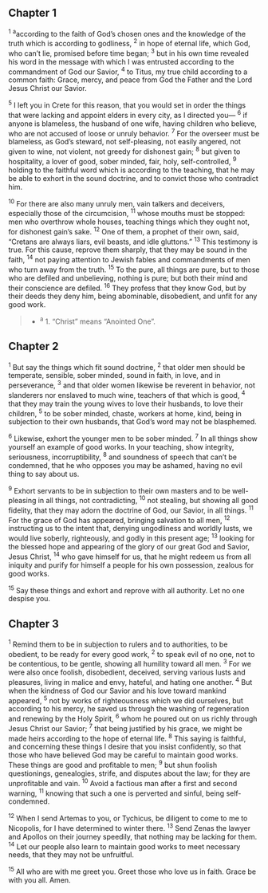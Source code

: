 ## Chapter 1

<sup>1</sup> <sup>a</sup>according to the faith of God’s chosen ones and the knowledge of the truth which is according to godliness,
<sup>2</sup> in hope of eternal life, which God, who can’t lie, promised before time began;
<sup>3</sup> but in his own time revealed his word in the message with which I was entrusted according to the commandment of God our Savior,
<sup>4</sup> to Titus, my true child according to a common faith: Grace, mercy, and peace from God the Father and the Lord Jesus Christ our Savior.

<sup>5</sup> I left you in Crete for this reason, that you would set in order the things that were lacking and appoint elders in every city, as I directed you—
<sup>6</sup> if anyone is blameless, the husband of one wife, having children who believe, who are not accused of loose or unruly behavior.
<sup>7</sup> For the overseer must be blameless, as God’s steward, not self-pleasing, not easily angered, not given to wine, not violent, not greedy for dishonest gain;
<sup>8</sup> but given to hospitality, a lover of good, sober minded, fair, holy, self-controlled,
<sup>9</sup> holding to the faithful word which is according to the teaching, that he may be able to exhort in the sound doctrine, and to convict those who contradict him.

<sup>10</sup> For there are also many unruly men, vain talkers and deceivers, especially those of the circumcision,
<sup>11</sup> whose mouths must be stopped: men who overthrow whole houses, teaching things which they ought not, for dishonest gain’s sake.
<sup>12</sup> One of them, a prophet of their own, said, “Cretans are always liars, evil beasts, and idle gluttons.”
<sup>13</sup> This testimony is true. For this cause, reprove them sharply, that they may be sound in the faith,
<sup>14</sup> not paying attention to Jewish fables and commandments of men who turn away from the truth.
<sup>15</sup> To the pure, all things are pure, but to those who are defiled and unbelieving, nothing is pure; but both their mind and their conscience are defiled.
<sup>16</sup> They profess that they know God, but by their deeds they deny him, being abominable, disobedient, and unfit for any good work.

> - <sup>a</sup> 1. “Christ” means “Anointed One”.

## Chapter 2

<sup>1</sup> But say the things which fit sound doctrine,
<sup>2</sup> that older men should be temperate, sensible, sober minded, sound in faith, in love, and in perseverance,
<sup>3</sup> and that older women likewise be reverent in behavior, not slanderers nor enslaved to much wine, teachers of that which is good,
<sup>4</sup> that they may train the young wives to love their husbands, to love their children,
<sup>5</sup> to be sober minded, chaste, workers at home, kind, being in subjection to their own husbands, that God’s word may not be blasphemed.

<sup>6</sup> Likewise, exhort the younger men to be sober minded.
<sup>7</sup> In all things show yourself an example of good works. In your teaching, show integrity, seriousness, incorruptibility,
<sup>8</sup> and soundness of speech that can’t be condemned, that he who opposes you may be ashamed, having no evil thing to say about us.

<sup>9</sup> Exhort servants to be in subjection to their own masters and to be well-pleasing in all things, not contradicting,
<sup>10</sup> not stealing, but showing all good fidelity, that they may adorn the doctrine of God, our Savior, in all things.
<sup>11</sup> For the grace of God has appeared, bringing salvation to all men,
<sup>12</sup> instructing us to the intent that, denying ungodliness and worldly lusts, we would live soberly, righteously, and godly in this present age;
<sup>13</sup> looking for the blessed hope and appearing of the glory of our great God and Savior, Jesus Christ,
<sup>14</sup> who gave himself for us, that he might redeem us from all iniquity and purify for himself a people for his own possession, zealous for good works.

<sup>15</sup> Say these things and exhort and reprove with all authority. Let no one despise you.
## Chapter 3

<sup>1</sup> Remind them to be in subjection to rulers and to authorities, to be obedient, to be ready for every good work,
<sup>2</sup> to speak evil of no one, not to be contentious, to be gentle, showing all humility toward all men.
<sup>3</sup> For we were also once foolish, disobedient, deceived, serving various lusts and pleasures, living in malice and envy, hateful, and hating one another.
<sup>4</sup> But when the kindness of God our Savior and his love toward mankind appeared,
<sup>5</sup> not by works of righteousness which we did ourselves, but according to his mercy, he saved us through the washing of regeneration and renewing by the Holy Spirit,
<sup>6</sup> whom he poured out on us richly through Jesus Christ our Savior;
<sup>7</sup> that being justified by his grace, we might be made heirs according to the hope of eternal life.
<sup>8</sup> This saying is faithful, and concerning these things I desire that you insist confidently, so that those who have believed God may be careful to maintain good works. These things are good and profitable to men;
<sup>9</sup> but shun foolish questionings, genealogies, strife, and disputes about the law; for they are unprofitable and vain.
<sup>10</sup> Avoid a factious man after a first and second warning,
<sup>11</sup> knowing that such a one is perverted and sinful, being self-condemned.

<sup>12</sup> When I send Artemas to you, or Tychicus, be diligent to come to me to Nicopolis, for I have determined to winter there.
<sup>13</sup> Send Zenas the lawyer and Apollos on their journey speedily, that nothing may be lacking for them.
<sup>14</sup> Let our people also learn to maintain good works to meet necessary needs, that they may not be unfruitful.

<sup>15</sup> All who are with me greet you. Greet those who love us in faith. Grace be with you all. Amen.